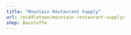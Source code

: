 ```yaml
---
title: "Mountain Restaurant Supply"
url: /middletown/mountain-restaurant-supply/
shop: Baustoffe
---
```

